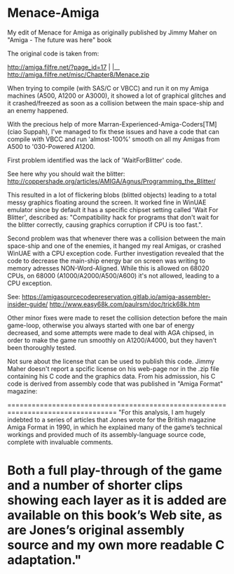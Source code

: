 # Menace-Amiga
My edit of Menace for Amiga as originally published by Jimmy Maher on "Amiga - The future was here" book

The original code is taken from:

http://amiga.filfre.net/?page_id=17
 |
 |__ http://amiga.filfre.net/misc/Chapter8/Menace.zip
 
When trying to compile (with SAS/C or VBCC) and run it on my Amiga machines (A500, A1200 or A3000), it showed a lot of graphical glitches and it crashed/freezed as soon as a collision between the main space-ship and an enemy happened.

With the precious help of more Marran-Experienced-Amiga-Coders[TM] (ciao Suppah), I've managed to fix these issues and have a code that can compile with VBCC and run 'almost-100%' smooth on all my Amigas from A500 to '030-Powered A1200.

First problem identified was the lack of 'WaitForBlitter' code. 

See here why you should wait the blitter: http://coppershade.org/articles/AMIGA/Agnus/Programming_the_Blitter/

This resulted in a lot of flickering blobs (blitted objects) leading to a total messy graphics floating around the screen. It worked fine in WinUAE emulator since by default it has a specific chipset setting called 'Wait For Blitter', described as: "Compatibility hack for programs that don't wait for the blitter correctly, causing graphics corruption if CPU is too fast.".

Second problem was that whenever there was a collision between the main space-ship and one of the enemies, it hanged my real Amigas, or crashed WinUAE with a CPU exception code. Further investigation revealed that the code to decrease the main-ship energy bar on screen was writing to memory adresses NON-Word-Aligned. While this is allowed on 68020 CPUs, on 68000 (A1000/A2000/A500/A600) it's not allowed, leading to a CPU exception.

See:
 https://amigasourcecodepreservation.gitlab.io/amiga-assembler-insider-guide/
 http://www.easy68k.com/paulrsm/doc/trick68k.htm

Other minor fixes were made to reset the collision detection before the main game-loop, otherwise you always started with one bar of energy decreased, and some attempts were made to deal with AGA chipsed, in order to make the game run smoothly on A1200/A4000, but they haven't been thoroughly tested.


Not sure about the license that can be used to publish this code.
Jimmy Maher doesn't report a spcific license on his web-page nor in the .zip file containing his C code and the graphics data.
From his admisssion, his C code is derived from assembly code that was published in "Amiga Format" magazine:

=================================================================================
"For this analysis, I am hugely indebted to a series of articles
that Jones wrote for the British magazine Amiga Format in 1990, in which
he explained many of the game’s technical workings and provided much
of its assembly-language source code, complete with invaluable comments.

Both a full play-through of the game and a number of shorter clips
showing each layer as it is added are available on this book’s Web site, as
are Jones’s original assembly source and my own more readable C adaptation."
=================================================================================
